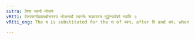 ```yaml
---
sutra: वेश्च स्वनो भोजने
vRtti: वेरुपसर्गादवाच्चोत्तरस्य भोजनार्थे स्वनतेः सकारस्य मूर्द्धन्यादेशो भवति ॥
vRtti_eng: The ष् is substituted for the स् of स्वन्, after वि and अव, when the sense is 'to smack while eating'.

---
```

